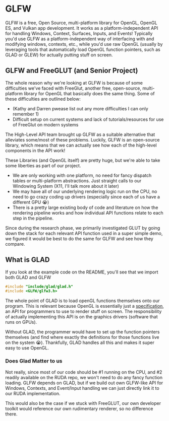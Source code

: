 # GLFW
GLFW is a free, Open Source, multi-platform library for OpenGL, OpenGL ES, and Vulkan app development.
It works as a platform-independent API for handling Windows, Context, Surfaces, Inputs, and Events! Typically you'd use GLFW as a platform-independent way of interfacing with and modifying windows, contexts, etc., while you'd use raw OpenGL (usually by leveraging tools that automatically load OpenGL function pointers, such as GLAD or GLEW) for actually putting stuff on screen.

## GLFW and FreeGLUT (and Senior Project)
The whole reason why we're looking at GLFW is because of some difficulties we've faced with FreeGlut, another free, open-source, multi-platform library for OpenGL that basically does the same thing. Some of these difficulties are outlined below:

- (Kathy and Darren pwease list out any more difficulties I can only remember 1)
- Difficult setup on current systems and lack of tutorials/resources for use of FreeGlut on modern systems

The High-Level API team brought up GLFW as a suitable alternative that alleviates some/most of these problems. Luckily, GLFW is an open-source library, which means that we can actually see how each of the high-level components in the API work!

These Libraries (and OpenGL itself) are pretty huge, but we're able to take some liberties as part of our project.
- We are only working with one platform, no need for fancy dispatch tables or multi-platform abstractions. Just straight calls to our Windowing System (X11, I'll talk more about it later)
- We may have all of our underlying rendering logic run on the CPU, no need to go crazy coding up drivers (especially since each of us have a different GPU 😭)
- There is a pretty large existing body of code and literature on how the rendering pipeline works and how individual API functions relate to each step in the pipeline.

Since during the research phase, we primarily investigated GLUT by going down the stack for each relevant API function used in a super simple demo, we figured it would be best to do the same for GLFW and see how they compare.

## What is GLAD
If you look at the example code on the README, you'll see that we import both GLAD and GLFW

```C
#include "include/glad/glad.h"
#include <GLFW/glfw3.h>
```

The whole point of GLAD is to load openGL functions themselves onto our program. This is relevant because OpenGL is essentially just a [specification](https://publish.reddit.com/embed?url=https://www.reddit.com/r/cpp_questions/comments/ryr3fk/comment/hrqyder?snippet=2_0_390), an API for programmers to use to render stuff on screen. The responsibility of actually implementing this API is on the graphics drivers (software that runs on GPUs).

Without GLAD, the programmer would have to set up the function pointers themselves (and find where exactly the definitions for those functions live on the system 😭). Thankfully, GLAD handles all this and makes it super easy to use OpenGL.

### Does Glad Matter to us
Not really, since most of our code should be #1 running on the CPU, and #2 readily available on the RUDA repo, we won't need to do any fancy function loading. GLFW depends on GLAD, but if we build out own GLFW-like API for Windows, Contexts, and Event/Input handling we can just directly link it to our RUDA implementation.

This would also be the case if we stuck with FreeGLUT, our own developer toolkit would reference our own rudimentary renderer, so no difference there.